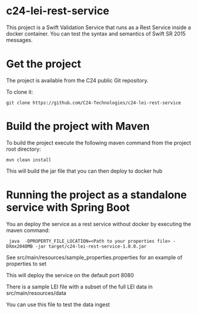 # c24-lei-rest-service

This project is a Swift Validation Service that runs as a Rest Service inside a docker container.
You can test the syntax and semantics of Swift SR 2015 messages.

# Get the project

The project is available from the C24 public Git repository.

To clone it:

``` git clone https://github.com/C24-Technologies/c24-lei-rest-service ```

# Build the project with Maven

To build the project execute the following maven command from the project root directory:

``` mvn clean install ```

This will build the jar file that you can then deploy to docker hub

# Running the project as a standalone service with Spring Boot

You an deploy the service as a rest service without docker by executing the maven command:

``` java  -DPROPERTY_FILE_LOCATION=<Path to your properties file> -DXmx2048MB -jar target/c24-lei-rest-service-1.0.0.jar```

See src/main/resources/sample_properties.properties for an example of properties to set

This will deploy the service on the default port 8080

There is a sample LEI file with a subset of the full LEI data in src/main/resources/data

You can use this file to test the data ingest